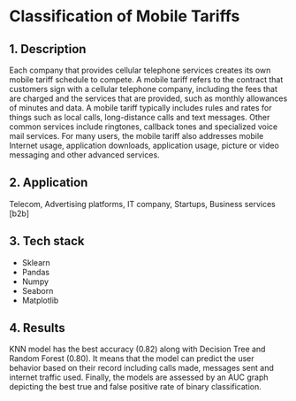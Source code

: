 # Classification of Mobile Tariffs

## 1. Description
Each company that provides cellular telephone services creates its own mobile tariff schedule to compete. A mobile tariff refers to the contract that customers sign with a cellular telephone company, including the fees that are charged and the services that are provided, such as monthly allowances of minutes and data. A mobile tariff typically includes rules and rates for things such as local calls, long-distance calls and text messages. Other common services include ringtones, callback tones and specialized voice mail services. For many users, the mobile tariff also addresses mobile Internet usage, application downloads, application usage, picture or video messaging and other advanced services.

## 2. Application
Telecom, Advertising platforms, IT company, Startups, Business services [b2b]

## 3. Tech stack
- Sklearn
- Pandas
- Numpy
- Seaborn
- Matplotlib

## 4. Results
KNN model has the best accuracy (0.82) along with Decision Tree and Random Forest (0.80). It means that the model can predict the user behavior based on their record including calls made, messages sent and internet traffic used. Finally, the models are assessed by an AUC graph depicting the best true and false positive rate of binary classification.
